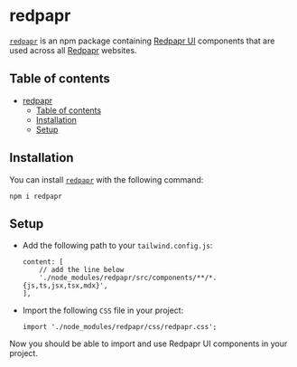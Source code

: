 
# redpapr

[`redpapr`](https://www.npmjs.com/package/redpapr) is an npm package containing [Redpapr UI](https://ui.redpapr.com)
components that are used across all [Redpapr](https://www.redpapr.com) websites.



## Table of contents
* [redpapr](#redpapr)
    * [Table of contents](#table-of-contents)
    * [Installation](#installation)
    * [Setup](#setup)



## Installation
You can install [`redpapr`](https://www.npmjs.com/package/redpapr) with the following command:
```
npm i redpapr
```



## Setup
* Add the following path to your `tailwind.config.js`:
    ```
    content: [
        // add the line below
        './node_modules/redpapr/src/components/**/*.{js,ts,jsx,tsx,mdx}',
    ],
    ```

* Import the following `CSS` file in your project:
    ```
    import './node_modules/redpapr/css/redpapr.css';
    ```

Now you should be able to import and use Redpapr UI components in your project.



